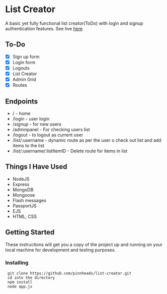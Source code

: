 # List Creator

A basic yet fully functional list creator(ToDo) with login and signup authentication features. See live [here](https://list-creator.herokuapp.com/)

## To-Do

- [x] Sign up form
- [x] Login form
- [x] Logouts
- [x] List Creator
- [x] Admin Grid
- [x] Routes

## Endpoints

- / - home
- /login - user login
- /signup - for new users
- /adminpanel - For checking users list
- /logout - to logout as current user
- /list/:username - dynamic route as per the user o check out list and add items to the list
- /list/:username/:listItemID - Delete route for items in list

## Things I Have Used

- NodeJS
- Express
- MongoDB
- Mongoose
- Flash messages
- PassportJS
- EJS
- HTML, CSS

## Getting Started

These instructions will get you a copy of the project up and running on your local machine for development and testing purposes.

### Installing

```
 git clone https://github.com/pinnheads/list-creator.git
 cd into the directory
 npm install
 node app.js
```
